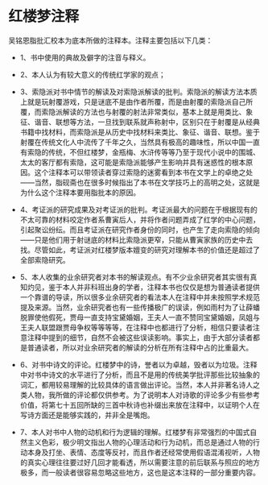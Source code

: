 # 红楼梦注释
吴铭恩脂批汇校本为底本所做的注释本。注释主要包括以下几类：
- 1、书中使用的典故及僻字的注音与释义。

- 2、本人认为有较大意义的传统红学家的观点；

- 3、索隐派对书中情节的解读及对索隐派解读的批判。索隐派的解读方法本质上就是玩射覆游戏，只是谜底不是由作者所覆，而是由射覆的索隐派自己所覆，而索隐派解读的方法也与射覆的射法非常类似，基本上就是用类比、象征、谐音、联想等方法，一旦找到联系就声称射中，区别只在于射覆是从经典书籍中找材料，而索隐派是从历史中找材料来类比、象征、谐音、联想。鉴于射覆在传统文化人中流传了千年之久，当然具有极高的趣味性，所以中国一直有索隐的传统，不但红楼梦，金瓶梅、水浒传等等乃至于现代小说中的围城、太太的客厅都有索隐，这可能是索隐派能够产生影响并具有迷惑性的根本原因。这个注释本可以带领读者穿过索隐的迷雾看到本书在文学上的卓绝之处——当然，脂砚斋也在很多时候指出了本书在文学技巧上的高明之处，这就是为什么这个注释本要用脂批本的原因。

- 4、考证派的研究成果及对考证派的批判。考证派最大的问题在于根据现有的不太可靠的材料咬定作者系曹寅后人，并将作者问题弄成了红学的中心问题，引起聚讼纷纭。而且考证派在研究作者身份的同时，也产生了走向索隐的倾向——只是他们用于射谜底的材料比索隐派更窄，只能从曹寅家族的历史中去找。尽管如此，考证派对红楼梦版本嬗变的研究对理解本书的价值还是超过了全部索隐研究。

- 5、本人收集的业余研究者对本书的解读观点。有不少业余研究者其实很有真知灼见，鉴于本人并非科班出身的学者，注释本书也仅仅是想为普通读者提供一个靠谱的导读，所以很多业余研究者的看法本人在注释中并未按照学术规范提及来源。当然，业余研究者也有一些传播极广的误读，例如雨村为了让薛蟠脱罪使他假死，贾母一直支持宝黛婚姻，王夫人一直不赞同宝黛婚姻，凤姐与王夫人联盟跟贾母争权等等等等，在注释中也都进行了分析，相信只要读者注意注释中提到的细节，自然不会被这些误读影响。事实上，由于大部分读者都是普通读者，所以对业余研究者的解读的分析在所有注释中占的比重最大。

- 6、对书中诗文的评论。红楼梦中的诗，誉者以为卓越，毁者以为垃圾。注释中对书中诗文的水平进行了分析，而且不是用的传统美学批评那些比较抽象的词汇，都用较易理解的比较具体的语言做出评论。当然，本人并非著名诗人之类人物，我所做的评论都仅供参考。为了说明本人对诗歌的评论多少有些参考价值，将第七十五回所缺的三首中秋诗也补缀出来放在注释中，以证明个人在写诗方面还是能够实践的，并非全是嘴炮。

- 7、本人对书中人物的动机和行为逻辑的理解。红楼梦有非常强烈的中国式自然主义色彩，极少明文指出人物的心理活动和行为动机，而总是通过人物的行动本身及打坐、表情、态度等反衬，而且作者还经常使用假语混淆视听，人物的真实心理往往要过好几回才能看透，所以需要注意的前后联系与照应的地方极多，而一般读者很容易忽略这些地方，这也是这本注释的一部分重要内容。
